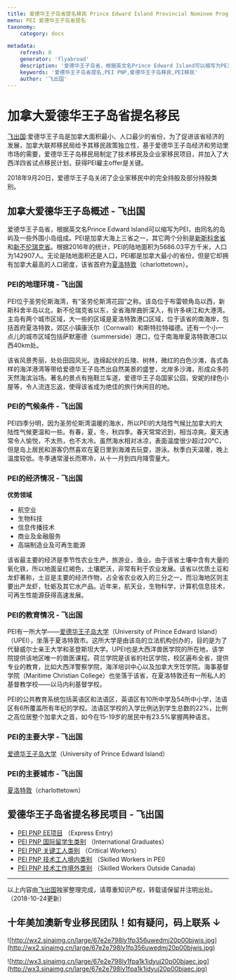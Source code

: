 ```yaml
---
title: 爱德华王子岛省提名移民 Prince Edward Island Provincial Nominee Program
menu: PEI 爱德华王子岛省提名
taxonomy:
    category: docs

metadata:
    refresh: 0
    generator: 'flyabroad'
    description: '爱德华王子岛省，根据英文名Prince Edward Island可以缩写为PEI，由同名的岛屿及一些外围小岛组成。PEI是加拿大海上三省之一，其它两个分别是新斯科舍省和新不伦瑞克省。根据2016年的统计，PEI的陆地面积为5686.03平方千米，人口为142907人。无论是陆地面积还是人口，PEI都是加拿大最小的省份，但是它却拥有加拿大最高的人口密度，该省首府为夏洛特敦（charlottetown）。'
    keywords: '爱德华王子岛省提名,PEI PNP,爱德华王子岛移民,PEI移民'
    author: '飞出国'
---
```

# 加拿大爱德华王子岛省提名移民

[飞出国](/home):爱德华王子岛是加拿大面积最小、人口最少的省份，为了促进该省经济的发展，加拿大联邦移民局给予其移民政策独立性，基于爱德华王子岛经济和劳动里市场的需要，爱德华王子岛移民局制定了技术移民及企业家移民项目，并加入了大西洋四省试点移民计划，获得PEI雇主offer是关键。

2018年9月20日，爱德华王子岛关闭了企业家移民中的完全持股及部分持股类别。

## 加拿大爱德华王子岛概述 - 飞出国

爱德华王子岛省，根据英文名Prince Edward Island可以缩写为PEI，由同名的岛屿及一些外围小岛组成。PEI是加拿大海上三省之一，其它两个分别是[新斯科舍省]和[新不伦瑞克省]。根据2016年的统计，PEI的陆地面积为5686.03平方千米，人口为142907人。无论是陆地面积还是人口，PEI都是加拿大最小的省份，但是它却拥有加拿大最高的人口密度，该省首府为[夏洛特敦]（charlottetown）。

### PEI的地理环境 - 飞出国

PEI位于圣劳伦斯海湾，有“圣劳伦斯湾花园”之称。该岛位于布雷顿角岛以西，新斯科舍半岛以北，新不伦瑞克省以东，全省海岸曲折深入，有许多峡江和大港湾。主岛有两个城市区域，大一些的区域是夏洛特敦港口区域，位于该省的南海岸，包括首府夏洛特敦，郊区小镇康沃尔（Cornwall）和斯特拉特福德。还有一个小一点儿的城市区域包括萨默塞德（summerside）港口，位于南海岸夏洛特敦港口以西40km处。

该省风景秀丽，处处田园风光。连绵起伏的丘陵、树林，微红的白色沙滩，各式各样的海洋港湾等带给爱德华王子岛杰出自然美景的盛誉，北岸多沙滩，形成众多的天然海滨浴场。著名的景点有拖鞋兰车道，爱德华王子岛国家公园，安妮的绿色小屋等，令人流连忘返，使得该省成为绝佳的旅行休闲目的地。

### PEI的气候条件 - 飞出国

PEI四季分明，因为圣劳伦斯湾温暖的海水，所以PEI的大陆性气候比加拿大的大陆性气候更温和一些。有春，夏，冬，秋四季。春天常常迟到，相当凉爽。夏天通常令人愉悦，不太热，也不太冷。虽然海水相对冰凉，表面温度很少超过20℃，但是岛上居民和游客仍然喜欢在夏日里到海滩去玩耍，游泳。秋季白天温暖，晚上温度较低。冬季通常漫长而寒冷，从十一月到四月降雪量大。

### PEI的经济情况 - 飞出国

**优势领域**

 * 航空业
 * 生物科技
 * 信息传播技术
 * 商业及金融服务
 * 高端制造业及可再生能源

该省最主要的经济是季节性农业生产，旅游业，渔业。由于该省土壤中含有大量的氧化铁，所以地面呈红褐色，土壤肥沃，非常有利于农业发展。该省以优质土豆和龙虾著称，土豆是主要的经济作物，占全省农业收入的三分之一，而沿海地区则主要出产龙虾，牡蛎及其它水产品。近年来，航天业，生物科学，计算机信息技术，可再生性能源获得高速发展。

### PEI的教育情况 - 飞出国

PEI有一所大学——[爱德华王子岛大学]（University of Prince Edward Island）（UPEI），坐落于夏洛特敦市。这所大学是由该岛的立法机构创办的，目的是为了代替威尔士亲王大学和圣登斯坦大学。UPEI也是大西洋兽医学院的所在地，该学院提供该地区唯一的兽医课程。荷兰学院是该省的社区学院，校区遍布全省，提供专业的教育，比如大西洋警察学院，海洋培训中心以及加拿大烹饪学院。海事基督学院（Maritime Christian College）也坐落于该省，在夏洛特敦还有一所私人的基督教学校——以马内利基督学校。

PEI的公共教育系统包括英语区和法语区，英语区有10所中学及54所中小学，法语区有6所覆盖所有年纪的学校。法语区学校的入学比例达到学生总数的22%，比例之高位居整个加拿大之首，如今在15-19岁的居民中有23.5%掌握两种语言。

### PEI的主要大学 - 飞出国

[爱德华王子岛大学]（University of Prince Edward Island）

### PEI的主要城市 - 飞出国

[夏洛特敦]（charlottetown）

## 爱德华王子岛省提名移民项目 - 飞出国

* [PEI PNP EE项目](/pei/PEIPNP-pei-express-entry) （Express Entry)
* [PEI PNP 国际留学生类别](/pei/PEIPNP-international-graduates) （International Graduates）
* [PEI PNP 关键工人类别](/pei/PEIPNP-critical-workers) （Critical Workers）
* [PEI PNP 技术工人境内类别](/pei/PEIPNP-skilled-workers-pei) （Skilled Workers in PEI)
* [PEI PNP 技术工作境外类别](/pei/PEIPNP-skilled-workers-outside-canada) （Skilled Workers Outside Canada)

-----

 以上内容由[飞出国](http://www.flyabroad.hk/)独家整理完成，请尊重知识产权，转载请保留并注明出处。（2018-10-24更新）
 
 ## 十年美加澳新专业移民团队！如有疑问，码上联系 ↓ ##

![http://wx2.sinaimg.cn/large/67e2e798ly1fp356uwedmj20p00bjwis.jpg](http://wx2.sinaimg.cn/large/67e2e798ly1fp356uwedmj20p00bjwis.jpg)

![http://wx3.sinaimg.cn/large/67e2e798ly1fpa1k1idyuj20p00bjaec.jpg](http://wx3.sinaimg.cn/large/67e2e798ly1fpa1k1idyuj20p00bjaec.jpg)



[新斯科舍省]:/ca/ns
[新不伦瑞克省]:/ca/nb
[爱德华王子岛大学]:/ca/pei/upei
[University of Prince Edward Island]:/ca/pei/upei
[夏洛特敦]:/ca/pei/charlottetown
[charlottetown]:/ca/pei/charlottetown
[PEIPNP]:/ca/pei/PEIPNP